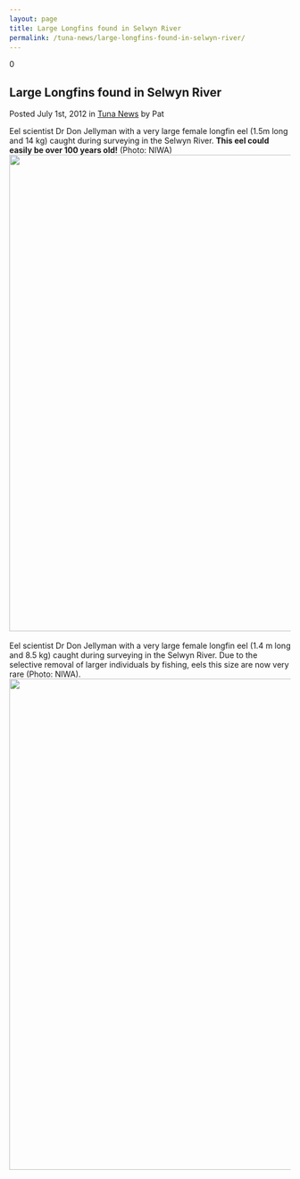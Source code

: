```yaml
---
layout: page
title: Large Longfins found in Selwyn River
permalink: /tuna-news/large-longfins-found-in-selwyn-river/
---
```


<div class="blogpost">
	<div class="comments">0</div>
	<h2 class="title">Large Longfins found in Selwyn River</h2>
	<div class="meta">Posted July 1st, 2012 in <a href="/tuna-news/" rel="category tag">Tuna News</a> by Pat</div>
	<div class="entry">
		<p>Eel scientist Dr Don Jellyman with a very large female longfin eel (1.5m long and 14 kg) caught during surveying in the Selwyn River. <strong>This eel could easily be over 100 years old!</strong> (Photo: NIWA)
			<a href="/images/bigselwynlongfin1.jpg" rel="prettyPhoto[pp_gal]"><img class="aligncenter size-large wp-image-163" title="bigselwynlongfin" src="/images/bigselwynlongfin1-640x853.jpg" alt="" width="640" height="853" srcset="/images/bigselwynlongfin1-640x853.jpg 640w, /images/bigselwynlongfin1-225x300.jpg 225w, /images/bigselwynlongfin1-112x150.jpg 112w" sizes="(max-width: 640px) 100vw, 640px" /></a>
		</p>
		<p>Eel scientist Dr Don Jellyman with a very large female longfin eel (1.4 m long and 8.5 kg) caught during surveying in the Selwyn River. Due to the selective removal of larger individuals by fishing, eels this size are now very rare (Photo: NIWA).
			<br />
			<a href="/images/Eels07-024.jpg" rel="prettyPhoto[pp_gal]"><img class="aligncenter size-large wp-image-164" title="Eels07 024" src="/images/Eels07-024-640x879.jpg" alt="" width="640" height="879" srcset="/images/Eels07-024-640x879.jpg 640w, /images/Eels07-024-218x300.jpg 218w, /images/Eels07-024-109x150.jpg 109w" sizes="(max-width: 640px) 100vw, 640px" /></a>
		</p>
	</div>
</div>